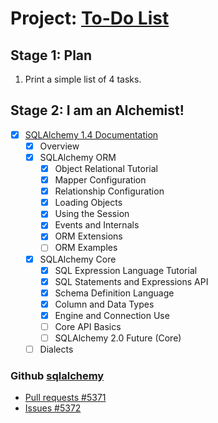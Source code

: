 # Project: [To-Do List](https://hyperskill.org/projects/105)


## Stage 1: Plan 

 1.  Print a simple list of 4 tasks.

## Stage 2: I am an Alchemist!

 - [x] [SQLAlchemy 1.4 Documentation](https://docs.sqlalchemy.org/en/14/index.html)
   - [x] Overview
   - [x] SQLAlchemy ORM
     - [x] Object Relational Tutorial
     - [x] Mapper Configuration
     - [x] Relationship Configuration
     - [x] Loading Objects
     - [x] Using the Session
     - [x] Events and Internals
     - [x] ORM Extensions
     - [ ] ORM Examples
   - [x] SQLAlchemy Core
     - [x] SQL Expression Language Tutorial
     - [x] SQL Statements and Expressions API
     - [x] Schema Definition Language
     - [x] Column and Data Types
     - [x] Engine and Connection Use
     - [ ] Core API Basics
     - [ ] SQLAlchemy 2.0 Future (Core)
   - [ ] Dialects

### Github [sqlalchemy](https://github.com/sqlalchemy/sqlalchemy) 
 * [Pull requests #5371](https://github.com/sqlalchemy/sqlalchemy/pull/5371)
 * [Issues #5372](https://github.com/sqlalchemy/sqlalchemy/issues/5372)

